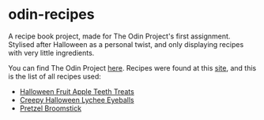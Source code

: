 # odin-recipes
A recipe book project, made for The Odin Project's first assignment. Stylised after Halloween as a personal twist, and only displaying recipes with very little ingredients.

You can find The Odin Project [here](https://www.theodinproject.com). Recipes were found at this [site](https://www.allrecipes.com/), and this is the list of all recipes used:
* [Halloween Fruit Apple Teeth Treats](https://www.allrecipes.com/recipe/219206/halloween-fruit-apple-teeth-treats/)
* [Creepy Halloween Lychee Eyeballs](https://www.allrecipes.com/recipe/260637/creepy-halloween-eyeballs/)
* [Pretzel Broomstick](https://www.allrecipes.com/recipe/257582/pretzel-broomstick/)

